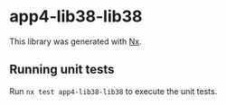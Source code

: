 # app4-lib38-lib38

This library was generated with [Nx](https://nx.dev).

## Running unit tests

Run `nx test app4-lib38-lib38` to execute the unit tests.
